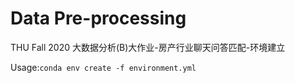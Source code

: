 # Data Pre-processing
THU Fall 2020 大数据分析(B)大作业-房产行业聊天问答匹配-环境建立

Usage:`conda env create -f environment.yml`

